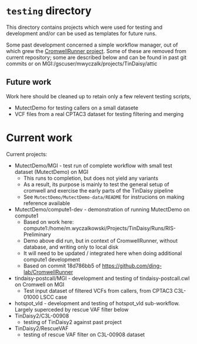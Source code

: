 # `testing` directory

This directory contains projects which were used for testing and development and/or can
be used as templates for future runs.

Some past development concerned a simple workflow manager, out of which grew the
[CromwellRunner project]().  Some of these are removed from current repository; some
are described below and can be found in past git commits or on
MGI:/gscuser/mwyczalk/projects/TinDaisy/attic

## Future work

Work here should be cleaned up to retain only a few relevent testing scripts,
* MutectDemo for testing callers on a small datasete
* VCF files from a real CPTAC3 dataset for testing filtering and merging

# Current work

Current projects:

* MutectDemo/MGI - test run of complete workflow with small test dataset (MutectDemo) on MGI
    * This runs to completion, but does not yield any variants
    * As a result, its purpose is mainly to test the general setup of cromwell and 
      exercise the early parts of the TinDaisy pipeline
    * See `MutectDemo/MutectDemo-data/README` for instrucions on making reference available
* MutectDemo/compute1-dev - demonstration of running MutectDemo on compute1
    * Based on work here: compute1:/home/m.wyczalkowski/Projects/TinDaisy/Runs/RIS-Preliminary
    * Demo above did run, but in context of CromwellRunner, without database, and writing only to local disk
    * It will need to be updated / integrated here when doing additional compute1 development
    * Based on commit 18d786bb5 of https://github.com/ding-lab/CromwellRunner
* tindaisy-postcall/MGI - development and testing of tindaisy-postcall.cwl on Cromwell on MGI
    * Test input dataset of filtered VCFs from callers, from CPTAC3 C3L-01000 LSCC case
* hotspot_vld - development and testing of hotspot_vld sub-workflow. Largely superceded by rescue VAF filter below
* TinDaisy2/C3L-00908
    * testing of TinDaisy2 against past project
* TinDaisy2/RescueVAF
    * testing of rescue VAF filter on C3L-00908 dataset

